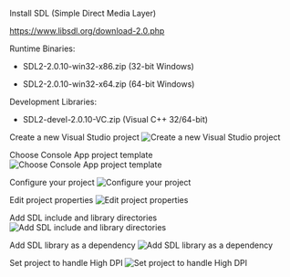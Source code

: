 Install SDL (Simple Direct Media Layer)

https://www.libsdl.org/download-2.0.php

Runtime Binaries:

  * SDL2-2.0.10-win32-x86.zip (32-bit Windows)
  
  * SDL2-2.0.10-win32-x64.zip (64-bit Windows)
  
Development Libraries:

  * SDL2-devel-2.0.10-VC.zip (Visual C++ 32/64-bit)

Create a new Visual Studio project
![Create a new Visual Studio project](https://doomreboot.github.com/PixelPush_001.png)

Choose Console App project template
![Choose Console App project template](https://doomreboot.github.com/PixelPush_002.png)

Configure your project
![Configure your project](https://doomreboot.github.com/PixelPush_003.png)

Edit project properties
![Edit project properties](https://doomreboot.github.com/PixelPush_004.png)

Add SDL include and library directories
![Add SDL include and library directories](https://doomreboot.github.com/PixelPush_005.png)

Add SDL library as a dependency
![Add SDL library as a dependency](https://doomreboot.github.com/PixelPush_007.png)

Set project to handle High DPI
![Set project to handle High DPI](https://doomreboot.github.com/PixelPush_007.png)
